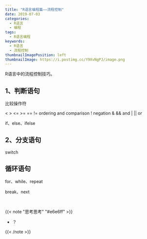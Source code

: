 ```yaml
---
title: "R语言编程篇——流程控制"
date: 2019-07-03
categories:
  - R语言
  - 编程
tags:
  - R语言编程
keywords:
  - R语言
  - 流程控制
thumbnailImagePosition: left
thumbnailImage: https://i.postimg.cc/Y9XvNgPJ/image.png
---
```


R语言中的流程控制技巧。

<!--more-->

<!-- toc -->

## 1、判断语句

比较操作符

< > <= >= == !=	ordering and comparison
!	negation
& &&	and
| ||	or

if、else、ifelse

## 2、分支语句

switch

## 循环语句

for、while、repeat

break、next


<br>


{{< note "思考思考" "#e6e6ff" >}}
- ？

{{< /note >}}

<br>
